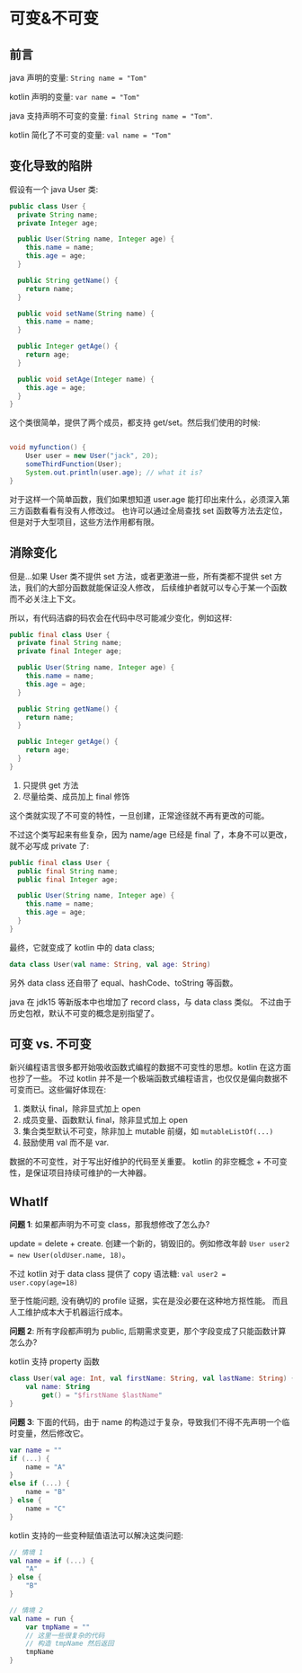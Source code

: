 # 可变&不可变

## 前言

java 声明的变量: `String name = "Tom"`

kotlin 声明的变量: `var name = "Tom"`

java 支持声明不可变的变量: `final String name = "Tom"`.

kotlin 简化了不可变的变量: `val name = "Tom"`

## 变化导致的陷阱

假设有一个 java User 类:

```java
public class User {
  private String name;
  private Integer age;

  public User(String name, Integer age) {
    this.name = name;
    this.age = age;
  }

  public String getName() {
    return name;
  }

  public void setName(String name) {
    this.name = name;
  }

  public Integer getAge() {
    return age;
  }

  public void setAge(Integer name) {
    this.age = age;
  }
}
```

这个类很简单，提供了两个成员，都支持 get/set。然后我们使用的时候:

```java

void myfunction() {
    User user = new User("jack", 20);
    someThirdFunction(User);
    System.out.println(user.age); // what it is?
}
```

对于这样一个简单函数，我们如果想知道 user.age 能打印出来什么，必须深入第三方函数看看有没有人修改过。
也许可以通过全局查找 set 函数等方法去定位，但是对于大型项目，这些方法作用都有限。

## 消除变化

但是...如果 User 类不提供 set 方法，或者更激进一些，所有类都不提供 set 方法，我们的大部分函数就能保证没人修改，
后续维护者就可以专心于某一个函数而不必关注上下文。

所以，有代码洁癖的码农会在代码中尽可能减少变化，例如这样:

```java
public final class User {
  private final String name;
  private final Integer age;

  public User(String name, Integer age) {
    this.name = name;
    this.age = age;
  }

  public String getName() {
    return name;
  }

  public Integer getAge() {
    return age;
  }
}
```

1. 只提供 get 方法
2. 尽量给类、成员加上 final 修饰

这个类就实现了不可变的特性，一旦创建，正常途径就不再有更改的可能。

不过这个类写起来有些复杂，因为 name/age 已经是 final 了，本身不可以更改，就不必写成 private 了:

```java
public final class User {
  public final String name;
  public final Integer age;

  public User(String name, Integer age) {
    this.name = name;
    this.age = age;
  }
}
```

最终，它就变成了 kotlin 中的 data class;

```kotlin
data class User(val name: String, val age: String)
```

另外 data class 还自带了 equal、hashCode、toString 等函数。

java 在 jdk15 等新版本中也增加了 record class，与 data class 类似。
不过由于历史包袱，默认不可变的概念是别指望了。

## 可变 vs. 不可变

新兴编程语言很多都开始吸收函数式编程的数据不可变性的思想。kotlin 在这方面也抄了一些。
不过 kotlin 并不是一个极端函数式编程语言，也仅仅是偏向数据不可变而已。这些偏好体现在:

1. 类默认 final，除非显式加上 open
2. 成员变量、函数默认 final，除非显式加上 open
3. 集合类型默认不可变，除非加上 mutable 前缀，如 `mutableListOf(...)`
4. 鼓励使用 val 而不是 var.

数据的不可变性，对于写出好维护的代码至关重要。
kotlin 的非空概念 + 不可变性，是保证项目持续可维护的一大神器。

## WhatIf

**问题 1**: 如果都声明为不可变 class，那我想修改了怎么办?

update = delete + create. 创建一个新的，销毁旧的。例如修改年龄 `User user2 = new User(oldUser.name, 18)`。

不过 kotlin 对于 data class 提供了 copy 语法糖: `val user2 = user.copy(age=18)`

至于性能问题, 没有确切的 profile 证据，实在是没必要在这种地方抠性能。
而且人工维护成本大于机器运行成本。

**问题 2**: 所有字段都声明为 public, 后期需求变更，那个字段变成了只能函数计算怎么办?

kotlin 支持 property 函数

```kotlin
class User(val age: Int, val firstName: String, val lastName: String) {
    val name: String
        get() = "$firstName $lastName"
}
```

**问题 3**: 下面的代码，由于 name 的构造过于复杂，导致我们不得不先声明一个临时变量，然后修改它。

```kotlin
var name = ""
if (...) {
    name = "A"
}
else if (...) {
    name = "B"
} else {
    name = "C"
}
```

kotlin 支持的一些变种赋值语法可以解决这类问题:

```kotlin
// 情境 1
val name = if (...) {
    "A"
} else {
    "B"
}

// 情境 2
val name = run {
    var tmpName = ""
    // 这里一些很复杂的代码
    // 构造 tmpName 然后返回
    tmpName
}
```
